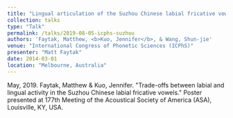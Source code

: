 ```yaml
---
title: "Lingual articulation of the Suzhou Chinese labial fricative vowels"
collection: talks
type: "Talk"
permalink: /talks/2019-08-05-icphs-suzhou
authors: 'Faytak, Matthew, <b>Kuo, Jennifer</b>, & Wang, Shun-jie'
venue: "International Congress of Phonetic Sciences (ICPhS)"
presenter: "Matt Faytak"
date: 2014-03-01
location: "Melbourne, Australia"
---
```

May, 2019. Faytak, Matthew & Kuo, Jennifer. "Trade-offs between labial and lingual activity in the Suzhou Chinese labial fricative vowels." Poster presented at 177th Meeting of the Acoustical Society of America (ASA), Louisville, KY, USA.
